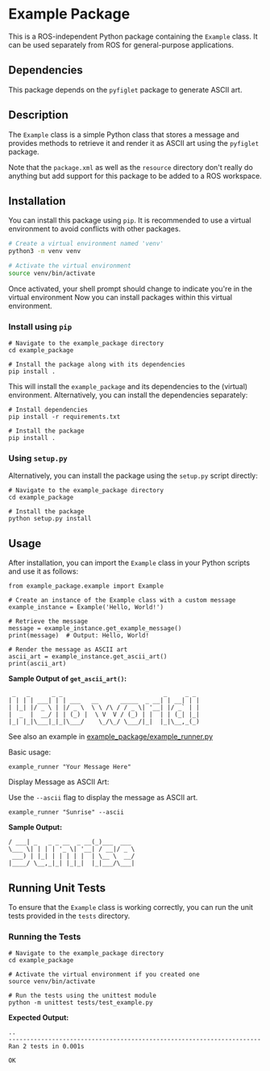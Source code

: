 # Example Package

This is a ROS-independent Python package containing the `Example` class. It can be used separately from ROS for general-purpose applications.

## Dependencies

This package depends on the `pyfiglet` package to generate ASCII art.

## Description

The `Example` class is a simple Python class that stores a message and provides methods to retrieve it and render it as ASCII art using the `pyfiglet` package.

Note that the `package.xml` as well as the `resource` directory don't really do anything but add support for this package to be added to a ROS workspace.

## Installation

You can install this package using `pip`. It is recommended to use a virtual environment to avoid conflicts with other packages.

```bash
# Create a virtual environment named 'venv'
python3 -m venv venv

# Activate the virtual environment
source venv/bin/activate
```

Once activated, your shell prompt should change to indicate you're in the virtual environment
Now you can install packages within this virtual environment.

### Install using `pip`

```
# Navigate to the example_package directory
cd example_package

# Install the package along with its dependencies
pip install .
```

This will install the `example_package` and its dependencies to the (virtual) environment.
Alternatively, you can install the dependencies separately:

```
# Install dependencies
pip install -r requirements.txt

# Install the package
pip install .
```

### Using `setup.py`

Alternatively, you can install the package using the `setup.py` script directly:

```
# Navigate to the example_package directory
cd example_package

# Install the package
python setup.py install
```

## Usage

After installation, you can import the `Example` class in your Python scripts and use it as follows:

```
from example_package.example import Example

# Create an instance of the Example class with a custom message
example_instance = Example('Hello, World!')

# Retrieve the message
message = example_instance.get_example_message()
print(message)  # Output: Hello, World!

# Render the message as ASCII art
ascii_art = example_instance.get_ascii_art()
print(ascii_art)
```

**Sample Output of `get_ascii_art()`:**

```
 _   _      _ _                            _     _ _ 
| | | | ___| | | ___   __      _____  _ __| | __| | |
| |_| |/ _ \ | |/ _ \  \ \ /\ / / _ \| '__| |/ _` | |
|  _  |  __/ | | (_) |  \ V  V / (_) | |  | | (_| |_|
|_| |_|\___|_|_|\___/    \_/\_/ \___/|_|  |_|\__,_(_)
```

See also an example in [example_package/example_runner.py](example_package/example_runner.py)

Basic usage:

```
example_runner "Your Message Here"
```

Display Message as ASCII Art:

Use the `--ascii` flag to display the message as ASCII art.

```
example_runner "Sunrise" --ascii
```

**Sample Output:**

```
/ ___| _   _ _ __  _ __(_)___  ___ 
\___ \| | | | '_ \| '__| / __|/ _ \
 ___) | |_| | | | | |  | \__ \  __/
|____/ \__,_|_| |_|_|  |_|___/\___|
```

## Running Unit Tests

To ensure that the `Example` class is working correctly, you can run the unit tests provided in the `tests` directory.

### Running the Tests

```
# Navigate to the example_package directory
cd example_package

# Activate the virtual environment if you created one
source venv/bin/activate

# Run the tests using the unittest module
python -m unittest tests/test_example.py
```

**Expected Output:**

```
..
----------------------------------------------------------------------
Ran 2 tests in 0.001s

OK
```

